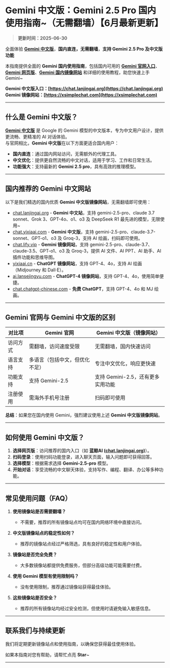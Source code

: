 # Gemini 中文版：Gemini 2.5 Pro 国内使用指南~（无需翻墙）【6月最新更新】

> **更新时间：2025-06-30**             

全面体验 [**Gemini 中文版**](https://chat.lanjingai.org)，**国内直连，无需翻墙**，**支持 Gemini 2.5 Pro 及中文版功能**   

本指南提供全面的 **Gemini 国内使用指南**，包括国内可用的 [**Gemini 官网入口**](https://xsimplechat.com)、[**Gemini 网页版**](https://chat.lanjingai.org)、[**Gemini 国内镜像网站**](https://xsimplechat.com) 和详细的使用教程，助您快速上手 Gemini~

**Gemini 中文版入口：[https://chat.lanjingai.org](https://chat.lanjingai.org)**   
**Gemini 镜像网站：[https://xsimplechat.com](https://xsimplechat.com)**

---

## 什么是 Gemini 中文版？
[**Gemini 中文版**](https://chat.lanjingai.org) 是 Google 的 Gemini 模型的中文版本，专为中文用户设计，提供更流畅、更精准的 AI 对话体验。   
与官网相比，**Gemini 中文版**在以下方面更适合国内用户：

- **国内直连**：通过国内网站访问，无需额外的代理工具。
- **中文优化**：提供更自然流畅的中文对话，适用于学习、工作和日常生活。
- **功能强大**：支持最新的 **Gemini 2.5 pro**，具有高效的推理模型。

---

## 国内推荐的 Gemini 中文网站
以下是我们精选的国内优质 **Gemini 中文版镜像网站**，无需翻墙即可使用：

- [chat.lanjingai.org](https://chat.lanjingai.org/) - **Gemini 中文站**，支持 gemini-2.5-pro、claude 3.7 sonnet、Grok 3、GPT-4o、o1、o3 及 DeepSeek R1 最先进的模型，无限使用~
- [chat.yixiaai.com](https://xsimplechat.com/) - **Gemini 中文版**，支持 gemini-2.5-pro、claude-3.7-sonnet、GPT-o1、o3 及 Groq-3，支持 AI 绘画，扫码即可使用。
- [chat.lify.vip](https://chat.yixiaai.com/) - **Gemini 镜像网站**，支持 gemini-2.5-pro、claude-3.7、claude-3.5、GPT-o1、o3 及 Groq-3，提供 AI 文件、AI PPT、AI 助手、AI 插件功能和思维导图。
- [yixiaai.cn](https://yixiaai.cn/) - **ChatGPT 镜像网站**，支持 GPT-4、4o，支持 AI 绘画（Midjourney 和 Dall·E）。
- [ai.lansejingyu.com](https://ai.lansejingyu.com/) - **ChatGPT-4 镜像网站**，支持 GPT-4、4o，使用简单便捷。
- [chat.chatgpt-chinese.com](https://chat.chatgpt-chinese.com/) - **免费 ChatGPT**，支持 GPT-4、4o 和 MJ 绘画。

---

## Gemini 官网与 Gemini 中文版的区别

| 对比项              | Gemini 官网                     | Gemini 中文版（镜像网站）           |
|---------------------|---------------------------------|------------------------------------|
| 访问方式            | 需翻墙，访问速度受限             | 无需翻墙，国内快速访问              |
| 语言支持            | 多语言（包括中文，但优化不足）   | 专注中文优化，响应更快速            |
| 功能支持            | 支持 Gemini-2.5                   | 支持 Gemini-2.5，还有更多实用功能   |
| 注册使用            | 需海外手机号注册                 | 扫码即可使用                        |

**总结**：如果您在国内使用 Gemini，强烈建议使用上述 **Gemini 中文版镜像网站**。

---

## 如何使用 Gemini 中文版？

1. **选择网页版**：访问推荐的国内入口（如 **蓝鲸AI ([chat.lanjingai.org](https://chat.lanjingai.org))**）。
2. **扫码登录**：使用扫码功能登录，进入聊天页面，输入问题即可获得回答。
3. **选择模型**：根据需求选择 **Gemini-2.5-pro** 模型。
4. **开始对话**：享受流畅的中文聊天体验，支持写作、编程、翻译、办公等多种功能。

---

## 常见使用问题（FAQ）

1. **使用镜像站是否需要翻墙？**
   - 不需要，推荐的所有镜像站点均可在国内网络环境中直接访问。

2. **中文版镜像站点的稳定性如何？**
   - 推荐的镜像站点经过严格筛选，具有良好的稳定性和用户体验。

3. **镜像站是否完全免费？**
   - 大多数镜像站都提供免费服务，但部分高级功能可能需要付费。

4. **使用 Gemini 模型有使用限制吗？**
   - 没有使用限制，推荐通过镜像站获得最佳体验。

5. **这些镜像站是否安全？**
   - 推荐的所有镜像站均经过安全检测，但使用时请避免输入敏感信息。

---

## 联系我们与持续更新

我们将定期更新镜像站点和使用指南，以确保您获得最佳使用体验。

如果本指南对您有帮助，请帮忙点亮 **Star**~

---
